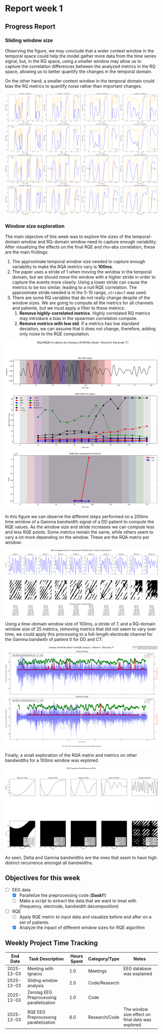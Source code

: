 # Report week 1

## Progress Report

### Sliding window size

Observing the figure, we may conclude that a wider context window in the temporal space could help the model gather more data from the time series signal, but, in the RQ space, using a smaller window may allow us to capture the correlation differences between the analyzed metrics in the RQ space, allowing us to better quantify the changes in the temporal domain.

On the other hand, a smaller context window in the temporal domain could bias the RQ metrics to quantify noise rather than important changes.

![figure](../assets/rqe/rqe_window_analysis.svg)

### Window size exploration

The main objective of this week was to explore the sizes of the temporal-domain window and RQ-domain window need to capture enough variability. After visualizing the effects on the final RQE and rho-abs correlation, these are the main findings:

1. The approximate temporal window size needed to capture enough variability to make the RQA metrics vary is **100ms**.
2. The paper uses a stride of 1 when moving the window in the temporal domain, but we should move the window with a higher stride in order to capture the events more clearly. Using a lower stride can cause the metrics to be too similar, leading to a null RQE correlation. The approximate stride needed is in the 5-10 range, `stride=7` was used.
3. There are some RQ variables that do not really change despite of the window sizes. We are going to compute all the metrics for all channels and patients, but we must apply a filter to these metrics:
   1. **Remove highly-correlated metrics**. Highly correlated RQ metrics may introduce a bias in the spearman correlation compute.
   2. **Remove metrics with low std**. If a metrics has low standard deviation, we can assume that it does not change, therefore, adding only noise to the RQE computation.

![figure](../assets/rqe/ct_t7_Gamma_rqa_evolution.svg)

In this figure we can observe the different steps performed on a 200ms time window of a Gamma bandwidth signal of a DD patient to compute the RQE values. As the window size and stride increases we can compute less and less RQE points. Some metrics remain the same, while others seem to vary a lot more depending on the window. These are the RQA matrix per window:

![figure](../assets/rqe/ct_t7_Gamma_rqa_process.svg)

Using a time-domain window size of 100ms, a stride of 7, and a RQ-domain window size of 25 metrics, removing metrics that did not seem to vary over time, we could apply this processing to a full-length electrode channel for the Gamma bandwith of patient 0 for DD and CT:

![figure](../assets/rqe/compare_Gamma_patient0_T7.svg)

Finally, a small exploration of the RQA matrix and metrics on other bandwidths for a 100ms window was explored.

![figure](../assets/rqe/ct_t7_rqa.svg)

As seen, Delta and Gamma bandwidths are the ones that seem to have high distinct recurrence amongst all bandwidths. 

## Objectives for this week

- [ ] EEG data
  - [X] Parallelize the preprocessing code (**Dask!!**)
  - [ ] Make a script to extract the data that we want to treat with (frequency, electrode, bandwidth decomposition)

-  [ ] RQE
  - [ ] Apply RQE metric to input data and visualize before and after on a set of patients.
  - [X] Analyze the inpact of different window sizes for RQE algorithm

## Weekly Project Time Tracking

| End Date       | Task Description            | Hours Spent | Category/Type | Notes |
|------------|----------------------------|------------|--------------|-------|
| 2025-13-03 | Meeting with Ignacio      | 1.0        | Meetings | EEG database was explained |
| 2025-13-03 | Sliding window analysis      | 2.0        | Code/Research |  |
| 2025-13-03 | Zerolag EEG Preprocessing parallelization      | 1.0        | Code |  |
| 2025-13-03 | RQE EEG Preprocessing parallelization      | 6.0        | Research/Code | The window size effect on final data was explored |